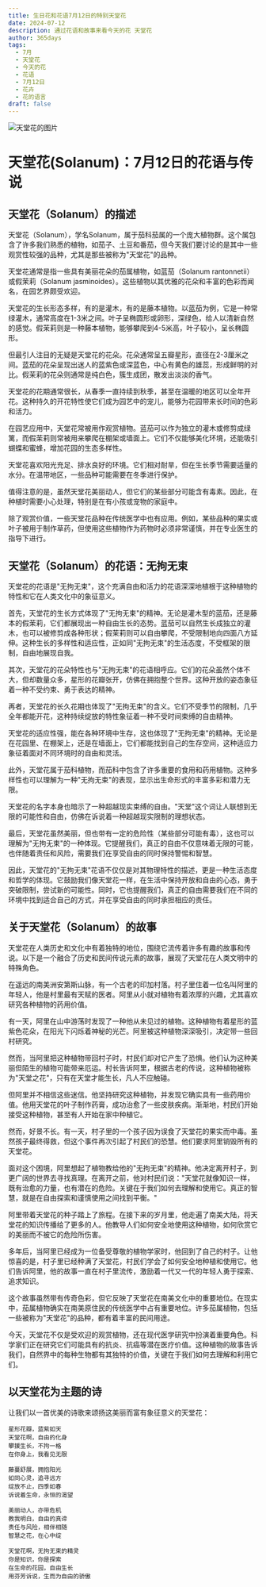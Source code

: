 ```yaml
---
title: 生日花和花语7月12日的特别天堂花
date: 2024-07-12
description: 通过花语和故事来看今天的花 天堂花
author: 365days
tags:
  - 7月
  - 天堂花
  - 今天的花
  - 花语
  - 7月12日
  - 花卉
  - 花的语言
draft: false
---
```


![天堂花的图片](https://cdn.pixabay.com/photo/2018/10/06/08/10/african-spiny-solanum-3727450_1280.jpg#center#center)


# 天堂花(Solanum)：7月12日的花语与传说

## 天堂花（Solanum）的描述

天堂花（Solanum），学名Solanum，属于茄科茄属的一个庞大植物群。这个属包含了许多我们熟悉的植物，如茄子、土豆和番茄，但今天我们要讨论的是其中一些观赏性较强的品种，尤其是那些被称为"天堂花"的品种。

天堂花通常是指一些具有美丽花朵的茄属植物，如蓝茄（Solanum rantonnetii）或假茉莉（Solanum jasminoides）。这些植物以其优雅的花朵和丰富的色彩而闻名，在园艺界颇受欢迎。

天堂花的生长形态多样，有的是灌木，有的是藤本植物。以蓝茄为例，它是一种常绿灌木，通常高度在1-3米之间。叶子呈椭圆形或卵形，深绿色，给人以清新自然的感觉。假茉莉则是一种藤本植物，能够攀爬到4-5米高，叶子较小，呈长椭圆形。

但最引人注目的无疑是天堂花的花朵。花朵通常呈五瓣星形，直径在2-3厘米之间。蓝茄的花朵呈现出迷人的蓝紫色或深蓝色，中心有黄色的雄蕊，形成鲜明的对比。假茉莉的花朵则通常是纯白色，簇生成团，散发出淡淡的香气。

天堂花的花期通常很长，从春季一直持续到秋季，甚至在温暖的地区可以全年开花。这种持久的开花特性使它们成为园艺中的宠儿，能够为花园带来长时间的色彩和活力。

在园艺应用中，天堂花常被用作观赏植物。蓝茄可以作为独立的灌木或修剪成绿篱，而假茉莉则常被用来攀爬在棚架或墙面上。它们不仅能够美化环境，还能吸引蝴蝶和蜜蜂，增加花园的生态多样性。

天堂花喜欢阳光充足、排水良好的环境。它们相对耐旱，但在生长季节需要适量的水分。在温带地区，一些品种可能需要在冬季进行保护。

值得注意的是，虽然天堂花美丽动人，但它们的某些部分可能含有毒素。因此，在种植时需要小心处理，特别是在有小孩或宠物的家庭中。

除了观赏价值，一些天堂花品种在传统医学中也有应用。例如，某些品种的果实或叶子被用于制作草药，但使用这些植物作为药物时必须非常谨慎，并在专业医生的指导下进行。

## 天堂花（Solanum）的花语：无拘无束

天堂花的花语是"无拘无束"，这个充满自由和活力的花语深深地植根于这种植物的特性和它在人类文化中的象征意义。

首先，天堂花的生长方式体现了"无拘无束"的精神。无论是灌木型的蓝茄，还是藤本的假茉莉，它们都展现出一种自由生长的态势。蓝茄可以自然生长成独立的灌木，也可以被修剪成各种形状；假茉莉则可以自由攀爬，不受限制地向四面八方延伸。这种生长的多样性和适应性，正如同"无拘无束"的生活态度，不受框架的限制，自由地展现自我。

其次，天堂花的花朵特性也与"无拘无束"的花语相呼应。它们的花朵虽然个体不大，但却数量众多，星形的花瓣张开，仿佛在拥抱整个世界。这种开放的姿态象征着一种不受约束、勇于表达的精神。

再者，天堂花的长久花期也体现了"无拘无束"的含义。它们不受季节的限制，几乎全年都能开花，这种持续绽放的特性象征着一种不受时间束缚的自由精神。

天堂花的适应性强，能在各种环境中生存，这也体现了"无拘无束"的精神。无论是在花园里、在棚架上，还是在墙面上，它们都能找到自己的生存空间，这种适应力象征着面对不同环境时的自由和灵活。

此外，天堂花属于茄科植物，而茄科中包含了许多重要的食用和药用植物。这种多样性也可以理解为一种"无拘无束"的表现，显示出生命形式的丰富多彩和潜力无限。

天堂花的名字本身也暗示了一种超越现实束缚的自由。"天堂"这个词让人联想到无限的可能性和自由，仿佛在诉说着一种超越现实限制的理想状态。

最后，天堂花虽然美丽，但也带有一定的危险性（某些部分可能有毒），这也可以理解为"无拘无束"的一种体现。它提醒我们，真正的自由不仅意味着无限的可能，也伴随着责任和风险，需要我们在享受自由的同时保持警惕和智慧。

因此，天堂花的"无拘无束"花语不仅仅是对其物理特性的描述，更是一种生活态度和哲学的体现。它鼓励我们像天堂花一样，在生活中保持开放和自由的心态，勇于突破限制，尝试新的可能性。同时，它也提醒我们，真正的自由需要我们在不同的环境中找到适合自己的方式，并在享受自由的同时承担相应的责任。

## 关于天堂花（Solanum）的故事

天堂花在人类历史和文化中有着独特的地位，围绕它流传着许多有趣的故事和传说。以下是一个融合了历史和民间传说元素的故事，展现了天堂花在人类文明中的特殊角色。

在遥远的南美洲安第斯山脉，有一个古老的印加村落。村子里住着一位名叫阿里的年轻人，他是村里最有天赋的医者。阿里从小就对植物有着浓厚的兴趣，尤其喜欢研究各种植物的药用价值。

有一天，阿里在山中游荡时发现了一种他从未见过的植物。这种植物有着星形的蓝紫色花朵，在阳光下闪烁着神秘的光芒。阿里被这种植物深深吸引，决定带一些回村研究。

然而，当阿里把这种植物带回村子时，村民们却对它产生了恐惧。他们认为这种美丽但陌生的植物可能带来厄运。村长告诉阿里，根据古老的传说，这种植物被称为"天堂之花"，只有在天堂才能生长，凡人不应触碰。

但阿里并不相信这些迷信。他坚持研究这种植物，并发现它确实具有一些药用价值。他用天堂花的叶子制作药膏，成功治愈了一些皮肤疾病。渐渐地，村民们开始接受这种植物，甚至有人开始在家中种植它。

然而，好景不长。有一天，村子里的一个孩子因为误食了天堂花的果实而中毒。虽然孩子最终得救，但这个事件再次引起了村民们的恐慧。他们要求阿里销毁所有的天堂花。

面对这个困境，阿里想起了植物教给他的"无拘无束"的精神。他决定离开村子，到更广阔的世界去寻找真理。在离开之前，他对村民们说："天堂花就像知识一样，既有治愈的力量，也有潜在的危险。关键在于我们如何去理解和使用它。真正的智慧，就是在自由探索和谨慎使用之间找到平衡。"

阿里带着天堂花的种子踏上了旅程。在接下来的岁月里，他走遍了南美大陆，将天堂花的知识传播给了更多的人。他教导人们如何安全地使用这种植物，如何欣赏它的美丽而不被它的危险所伤害。

多年后，当阿里已经成为一位备受尊敬的植物学家时，他回到了自己的村子。让他惊喜的是，村子里已经种满了天堂花，村民们学会了如何安全地种植和使用它。他们告诉阿里，他的故事一直在村子里流传，激励着一代又一代的年轻人勇于探索、追求知识。

这个故事虽然带有传奇色彩，但它反映了天堂花在南美文化中的重要地位。在现实中，茄属植物确实在南美原住民的传统医学中占有重要地位。许多茄属植物，包括一些被称为"天堂花"的品种，都有着丰富的民间用途。

今天，天堂花不仅是受欢迎的观赏植物，还在现代医学研究中扮演着重要角色。科学家们正在研究它们可能具有的抗炎、抗癌等潜在医疗价值。这种植物的故事告诉我们，自然界中的每种生物都有其独特的价值，关键在于我们如何去理解和利用它们。

## 以天堂花为主题的诗

让我们以一首优美的诗歌来颂扬这美丽而富有象征意义的天堂花：

```
星形花瓣，蓝紫如天
天堂花啊，自由的化身
攀援生长，不拘一格
在你身上，我看见无限

藤蔓舒展，拥抱阳光
如同心灵，追寻远方
绽放不止，四季如春
诉说着生命，永恒的渴望

美丽动人，亦带危机
教我明白，自由的真谛
责任与风险，相伴相随
智慧之花，在心中绽

天堂花啊，无拘无束的精灵
你是知识，你是探索
在生命的花园，自由生长
用芬芳诉说，生而为自由的骄傲
```
